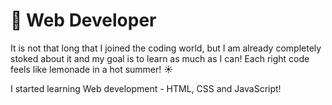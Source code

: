 # :space_invader: Web Developer

It is not that long that I joined the coding world, but I am already completely stoked about it and my goal is to learn as much as I can!
Each right code feels like lemonade in a hot summer! :sunny:

I started learning Web development - HTML, CSS and JavaScript!
